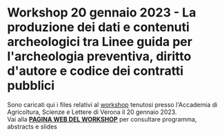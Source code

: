 # Workshop 20 gennaio 2023 - La produzione dei dati e contenuti archeologici tra Linee guida per l'archeologia preventiva, diritto d'autore e codice dei contratti pubblici
Sono caricati qui i files relativi al [workshop](https://www.dcuci.univr.it/?ent=seminario&id=5841&lang=it) tenutosi presso l'Accademia di Agricoltura, Scienze e Lettere di Verona il 20 gennaio 2023. 
<br>
Vai alla **[PAGINA WEB DEL WORKSHOP](https://piergiovanna.github.io/DatiArcheo/)** per consultare programma, abstracts e slides
